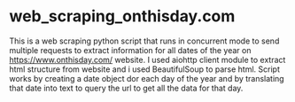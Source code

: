 # web_scraping_onthisday.com
This is a web scraping python script that runs in concurrent mode to send multiple requests to extract information for all dates of the year on https://www.onthisday.com/ website.
I used aiohttp client module to extract html structure from website and i used BeautifulSoup to parse html.
Script works by creating a date object dor each day of the year and by translating that date into text to query the url to get all the data for that day.


